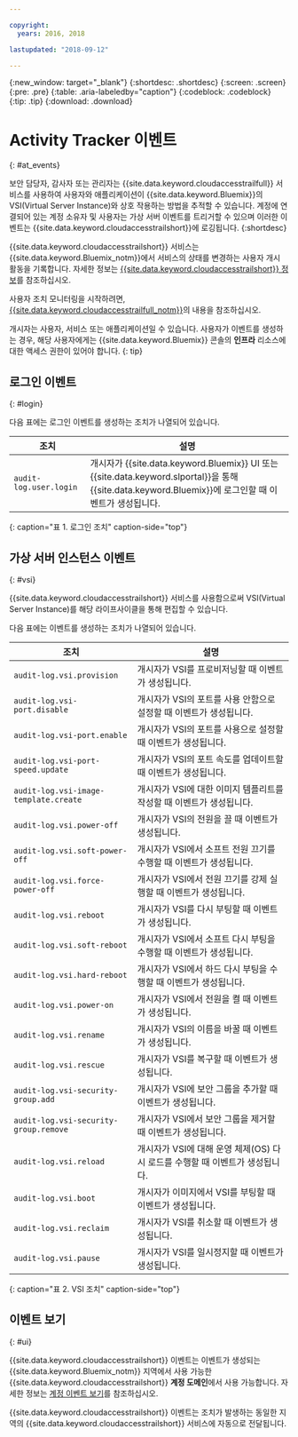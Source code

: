 ```yaml
---

copyright:
  years: 2016, 2018

lastupdated: "2018-09-12"

---
```


{:new_window: target="_blank"}
{:shortdesc: .shortdesc}
{:screen: .screen}
{:pre: .pre}
{:table: .aria-labeledby="caption"}
{:codeblock: .codeblock}
{:tip: .tip}
{:download: .download}


# Activity Tracker 이벤트 
{: #at_events}

보안 담당자, 감사자 또는 관리자는 {{site.data.keyword.cloudaccesstrailfull}} 서비스를 사용하여 사용자와 애플리케이션이
{{site.data.keyword.Bluemix}}의 VSI(Virtual Server Instance)와 상호 작용하는 방법을 추적할 수 있습니다. 계정에 연결되어 있는
계정 소유자 및 사용자는 가상 서버 이벤트를 트리거할 수 있으며 이러한 이벤트는 {{site.data.keyword.cloudaccesstrailshort}}에 로깅됩니다.
{:shortdesc}

{{site.data.keyword.cloudaccesstrailshort}} 서비스는 {{site.data.keyword.Bluemix_notm}}에서 서비스의 상태를 변경하는
사용자 개시 활동을 기록합니다. 자세한 정보는
[{{site.data.keyword.cloudaccesstrailshort}} 정보](/docs/services/cloud-activity-tracker/activity_tracker_ov.html#activity_tracker_ov )를 참조하십시오.

사용자 조치 모니터링을 시작하려면,
[{{site.data.keyword.cloudaccesstrailfull_notm}}](/docs/services/cloud-activity-tracker/index.html#getting-started-with-cla)의 내용을 참조하십시오. 

개시자는 사용자, 서비스 또는 애플리케이션일 수 있습니다. 사용자가 이벤트를 생성하는 경우, 해당 사용자에게는 {{site.data.keyword.Bluemix}} 콘솔의 **인프라** 리소스에 대한 액세스 권한이 있어야 합니다.
{: tip}

## 로그인 이벤트
{: #login}

다음 표에는 로그인 이벤트를 생성하는 조치가 나열되어 있습니다.

| 조치 |설명 |
|----------|---------|
| `audit-log.user.login`  | 개시자가 {{site.data.keyword.Bluemix}} UI 또는 {{site.data.keyword.slportal}}을 통해 {{site.data.keyword.Bluemix}}에 로그인할 때 이벤트가 생성됩니다. | 
{: caption="표 1. 로그인 조치" caption-side="top"} 


## 가상 서버 인스턴스 이벤트
{: #vsi}

{{site.data.keyword.cloudaccesstrailshort}} 서비스를 사용함으로써 VSI(Virtual Server Instance)를 해당 라이프사이클을 통해 편집할 수 있습니다.

다음 표에는 이벤트를 생성하는 조치가 나열되어 있습니다.

| 조치 |설명 |
|----------|---------|
| `audit-log.vsi.provision`             | 개시자가 VSI를 프로비저닝할 때 이벤트가 생성됩니다. | 
| `audit-log.vsi-port.disable`          | 개시자가 VSI의 포트를 사용 안함으로 설정할 때 이벤트가 생성됩니다. | 
| `audit-log.vsi-port.enable`           | 개시자가 VSI의 포트를 사용으로 설정할 때 이벤트가 생성됩니다. | 
| `audit-log.vsi-port-speed.update`     | 개시자가 VSI의 포트 속도를 업데이트할 때 이벤트가 생성됩니다. |
| `audit-log.vsi-image-template.create` | 개시자가 VSI에 대한 이미지 템플리트를 작성할 때 이벤트가 생성됩니다. |
| `audit-log.vsi.power-off`             | 개시자가 VSI의 전원을 끌 때 이벤트가 생성됩니다. |
| `audit-log.vsi.soft-power-off`        | 개시자가 VSI에서 소프트 전원 끄기를 수행할 때 이벤트가 생성됩니다. |
| `audit-log.vsi.force-power-off`       | 개시자가 VSI에서 전원 끄기를 강제 실행할 때 이벤트가 생성됩니다. |
| `audit-log.vsi.reboot`                | 개시자가 VSI를 다시 부팅할 때 이벤트가 생성됩니다. | 
| `audit-log.vsi.soft-reboot`           | 개시자가 VSI에서 소프트 다시 부팅을 수행할 때 이벤트가 생성됩니다. | 
| `audit-log.vsi.hard-reboot`           | 개시자가 VSI에서 하드 다시 부팅을 수행할 때 이벤트가 생성됩니다. | 
| `audit-log.vsi.power-on`              | 개시자가 VSI에서 전원을 켤 때 이벤트가 생성됩니다. | 
| `audit-log.vsi.rename`                | 개시자가 VSI의 이름을 바꿀 때 이벤트가 생성됩니다. | 
| `audit-log.vsi.rescue`                | 개시자가 VSI를 복구할 때 이벤트가 생성됩니다. | 
| `audit-log.vsi-security-group.add`    | 개시자가 VSI에 보안 그룹을 추가할 때 이벤트가 생성됩니다. | 
| `audit-log.vsi-security-group.remove` | 개시자가 VSI에서 보안 그룹을 제거할 때 이벤트가 생성됩니다. | 
| `audit-log.vsi.reload`                | 개시자가 VSI에 대해 운영 체제(OS) 다시 로드를 수행할 때 이벤트가 생성됩니다. | 
| `audit-log.vsi.boot`                  | 개시자가 이미지에서 VSI를 부팅할 때 이벤트가 생성됩니다. | 
| `audit-log.vsi.reclaim`               | 개시자가 VSI를 취소할 때 이벤트가 생성됩니다. | 
| `audit-log.vsi.pause`                 | 개시자가 VSI를 일시정지할 때 이벤트가 생성됩니다. | 
{: caption="표 2. VSI 조치" caption-side="top"} 



## 이벤트 보기
{: #ui}

{{site.data.keyword.cloudaccesstrailshort}} 이벤트는 이벤트가 생성되는 {{site.data.keyword.Bluemix_notm}} 지역에서 사용 가능한
{{site.data.keyword.cloudaccesstrailshort}} **계정 도메인**에서 사용 가능합니다. 자세한 정보는 [계정 이벤트
보기](/docs/services/cloud-activity-tracker/how-to/manage-events-ui/viewing_events.html#account_events)를 참조하십시오.

{{site.data.keyword.cloudaccesstrailshort}} 이벤트는 조치가 발생하는 동일한 지역의 {{site.data.keyword.cloudaccesstrailshort}} 서비스에
자동으로 전달됩니다. 
